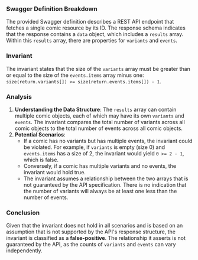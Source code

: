 ### Swagger Definition Breakdown
The provided Swagger definition describes a REST API endpoint that fetches a single comic resource by its ID. The response schema indicates that the response contains a `data` object, which includes a `results` array. Within this `results` array, there are properties for `variants` and `events`. 

### Invariant
The invariant states that the size of the `variants` array must be greater than or equal to the size of the `events.items` array minus one: `size(return.variants[]) >= size(return.events.items[]) - 1`. 

### Analysis
1. **Understanding the Data Structure**: The `results` array can contain multiple comic objects, each of which may have its own `variants` and `events`. The invariant compares the total number of variants across all comic objects to the total number of events across all comic objects. 
2. **Potential Scenarios**: 
   - If a comic has no variants but has multiple events, the invariant could be violated. For example, if `variants` is empty (size 0) and `events.items` has a size of 2, the invariant would yield `0 >= 2 - 1`, which is false. 
   - Conversely, if a comic has multiple variants and no events, the invariant would hold true. 
   - The invariant assumes a relationship between the two arrays that is not guaranteed by the API specification. There is no indication that the number of variants will always be at least one less than the number of events. 

### Conclusion
Given that the invariant does not hold in all scenarios and is based on an assumption that is not supported by the API's response structure, the invariant is classified as a **false-positive**. The relationship it asserts is not guaranteed by the API, as the counts of `variants` and `events` can vary independently.

